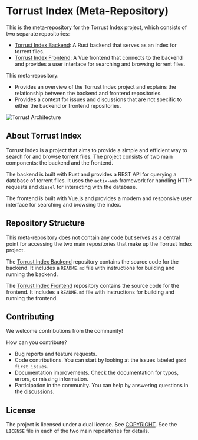 # Torrust Index (Meta-Repository)

This is the meta-repository for the Torrust Index project, which consists of two separate repositories:

- [Torrust Index Backend](https://github.com/torrust/torrust-index-backend): A Rust backend that serves as an index for torrent files.
- [Torrust Index Frontend](https://github.com/torrust/torrust-index-frontend): A Vue frontend that connects to the backend and provides a user interface for searching and browsing torrent files.

This meta-repository:

- Provides an overview of the Torrust Index project and explains the relationship between the backend and frontend repositories.
- Provides a context for issues and discussions that are not specific to either the backend or frontend repositories.

![Torrust Architecture](https://raw.githubusercontent.com/torrust/.github/main/img/torrust-architecture.webp)

## About Torrust Index

Torrust Index is a project that aims to provide a simple and efficient way to search for and browse torrent files. The project consists of two main components: the backend and the frontend.

The backend is built with Rust and provides a REST API for querying a database of torrent files. It uses the `actix-web` framework for handling HTTP requests and `diesel` for interacting with the database.

The frontend is built with Vue.js and provides a modern and responsive user interface for searching and browsing the index.

## Repository Structure

This meta-repository does not contain any code but serves as a central point for accessing the two main repositories that make up the Torrust Index project.

The [Torrust Index Backend](https://github.com/torrust/torrust-index-backend) repository contains the source code for the backend. It includes a `README.md` file with instructions for building and running the backend.

The [Torrust Index Frontend](https://github.com/torrust/torrust-index-frontend) repository contains the source code for the frontend. It includes a `README.md` file with instructions for building and running the frontend.

## Contributing

We welcome contributions from the community!

How can you contribute?

- Bug reports and feature requests.
- Code contributions. You can start by looking at the issues labeled `good first issues`.
- Documentation improvements. Check the documentation for typos, errors, or missing information.
- Participation in the community. You can help by answering questions in the [discussions](https://github.com/torrust/torrust-index/discussions).

## License

The project is licensed under a dual license. See [COPYRIGHT](./COPYRIGHT). See the `LICENSE` file in each of the two main repositories for details.
